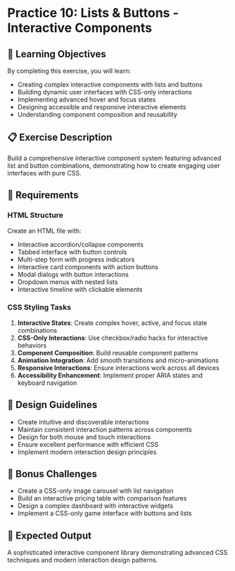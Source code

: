 # Practice 10: Lists & Buttons - Interactive Components

## 🎯 Learning Objectives

By completing this exercise, you will learn:

- Creating complex interactive components with lists and buttons
- Building dynamic user interfaces with CSS-only interactions
- Implementing advanced hover and focus states
- Designing accessible and responsive interactive elements
- Understanding component composition and reusability

## 📋 Exercise Description

Build a comprehensive interactive component system featuring advanced list and button combinations, demonstrating how to create engaging user interfaces with pure CSS.

## 🔧 Requirements

### HTML Structure

Create an HTML file with:
- Interactive accordion/collapse components
- Tabbed interface with button controls
- Multi-step form with progress indicators
- Interactive card components with action buttons
- Modal dialogs with button interactions
- Dropdown menus with nested lists
- Interactive timeline with clickable elements

### CSS Styling Tasks

1. **Interactive States**: Create complex hover, active, and focus state combinations
2. **CSS-Only Interactions**: Use checkbox/radio hacks for interactive behaviors
3. **Component Composition**: Build reusable component patterns
4. **Animation Integration**: Add smooth transitions and micro-animations
5. **Responsive Interactions**: Ensure interactions work across all devices
6. **Accessibility Enhancement**: Implement proper ARIA states and keyboard navigation

## 🎨 Design Guidelines

- Create intuitive and discoverable interactions
- Maintain consistent interaction patterns across components
- Design for both mouse and touch interactions
- Ensure excellent performance with efficient CSS
- Implement modern interaction design principles

## 🚀 Bonus Challenges

- Create a CSS-only image carousel with list navigation
- Build an interactive pricing table with comparison features
- Design a complex dashboard with interactive widgets
- Implement a CSS-only game interface with buttons and lists

## 📝 Expected Output

A sophisticated interactive component library demonstrating advanced CSS techniques and modern interaction design patterns.
